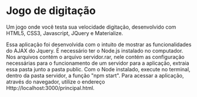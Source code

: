 # Jogo de digitação
Um jogo onde você testa sua velocidade digitação, desenvolvido com HTML5, CSS3, Javascript, JQuery e Materialize.

Essa aplicação foi desenvolvida com o intuito de mostrar as funcionalidades do AJAX do Jquery. É necessário ter o Node.js instalado no computador.
Nos arquivos contém o arquivo servidor.rar, nele contém as configuração necessárias para o funcionamento de um servidor para a aplicação, extraia essa pasta junto a pasta public. Com o Node instalado, execute no terminal, dentro da pasta servidor, a função "npm start". Para acessar a aplicação, através do navegador, utilize o endereço Http://localhost:3000/principal.html. 
